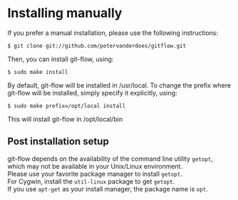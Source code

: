 # Installing manually

If you prefer a manual installation, please use the following instructions:

	$ git clone git://github.com/petervanderdoes/gitflow.git

Then, you can install git-flow, using:

	$ sudo make install

By default, git-flow will be installed in /usr/local. To change the prefix
where git-flow will be installed, simply specify it explicitly, using:

	$ sudo make prefix=/opt/local install

This will install git-flow in /opt/local/bin

## Post installation setup
git-flow depends on the availability of the command line utility `getopt`,
which may not be available in your Unix/Linux environment.  
Please use your favorite package manager to install `getopt`.  
For Cygwin, install the `util-linux` package to get `getopt`.  
If you use `apt-get` as your install manager, the package name is `opt`.
